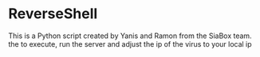 # ReverseShell
This is a Python script created by Yanis and Ramon from the SiaBox team. the to execute, run the server and adjust the ip of the virus to your local ip
